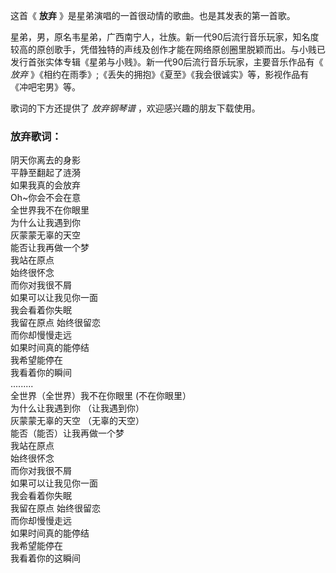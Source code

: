 

这首《 **放弃** 》是星弟演唱的一首很动情的歌曲。也是其发表的第一首歌。

星弟，男，原名韦星弟，广西南宁人，壮族。新一代90后流行音乐玩家，知名度较高的原创歌手，凭借独特的声线及创作才能在网络原创圈里脱颖而出。与小贱已发行首张实体专辑《星弟与小贱》。新一代90后流行音乐玩家，主要音乐作品有《
_放弃_ 》《相约在雨季》;《丢失的拥抱》《夏至》《我会很诚实》等，影视作品有《冲吧宅男》等。

歌词的下方还提供了 _放弃钢琴谱_ ，欢迎感兴趣的朋友下载使用。

### 放弃歌词：

阴天你离去的身影  
平静至翻起了涟漪  
如果我真的会放弃  
Oh~你会不会在意  
全世界我不在你眼里  
为什么让我遇到你  
灰蒙蒙无辜的天空  
能否让我再做一个梦  
我站在原点  
始终很怀念  
而你对我很不屑  
如果可以让我见你一面  
我会看着你失眠  
我留在原点 始终很留恋  
而你却慢慢走远  
如果时间真的能停结  
我希望能停在  
我看着你的瞬间  
.........  
全世界（全世界）我不在你眼里 (不在你眼里）  
为什么让我遇到你 （让我遇到你）  
灰蒙蒙无辜的天空 （无辜的天空）  
能否（能否）让我再做一个梦  
我站在原点  
始终很怀念  
而你对我很不屑  
如果可以让我见你一面  
我会看着你失眠  
我留在原点 始终很留恋  
而你却慢慢走远  
如果时间真的能停结  
我希望能停在  
我看着你的这瞬间

